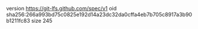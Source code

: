 version https://git-lfs.github.com/spec/v1
oid sha256:266a993bd75c0825e192d14a23dc32da0cffa4eb7b705c8917a3b90b1211fc83
size 245
